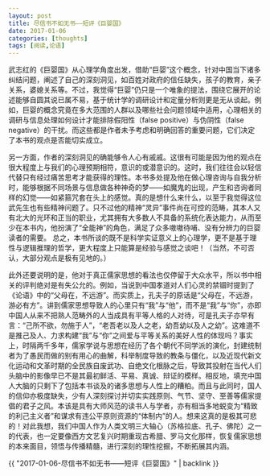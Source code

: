 ```yaml
---
layout: post
title: 尽信书不如无书——短评《巨婴国》
date: 2017-01-06
categories: [thoughts]
tags: [阅读,论语]
---
```


武志红的《巨婴国》从心理学角度出发，借助“巨婴”这个概念，针对中国当下诸多纠结问题，阐述了自己的深刻洞见，如百姓对政府的信任缺失，孩子的教育，亲子关系，婆媳关系等。不过，我觉得“巨婴”仍只是一个唯象的提法，围绕它展开的论述能够自圆其说已属不易，基于统计学的调研设计和定量分析则更是无从谈起。例如，巨婴的概念究竟在多大范围的人群以及哪些社会问题领域中适用，心理相关的调研与信息处理如何设计才能排除假阳性（false positive）与伪阴性（false negative）的干扰。而这些都是作者未予考虑和明确回答的重要问题，它们决定了本书的观点是否能切实成立。

另一方面，作者的深刻洞见的确能够令人心有戚戚。这很有可能是因为他的观点在很大程度上与我们的心理预期相符，意识的或潜意识的。这时，我们往往会以轻信代替只有经过痛苦思考才能获得的理性。本书多处提及他在做心理咨询与自我分析时，能够根据不同场景与信息做各种神奇的梦——如魔鬼的出现，产生和咨询者同样的幻觉——如紧箍咒套在头上的感觉。真的是想什么来什么，以至于我觉得这位武先生也有些精神问题了。只不过他的精神“灵异”事件尚在可控的范畴，其本人又有北大的光环和正当的职业，尤其拥有大多数人不具备的系统化表达能力，从而至少在本书内，他扮演了“全能神”的角色，满足了众多嗷嗷待哺、没有分辨力的巨婴读者的需要。 总之，本书所谈的既不是科学实证意义上的心理学，更不是基于理性与逻辑推理的哲学，更大程度上只能算是经验与感觉之谈吧！（当然，不可否认，大部分观点是极有见地的。）

此外还要说明的是，他对于真正儒家思想的看法也仅停留于大众水平，所以书中相关的评判绝对是有失公允的。例如，当说到中国孝道对人们心灵的禁锢时提到了《论语》中的“父母在，不远游”。而实质上，孔夫子的原话是“父母在，不远游，游必有方”。讲到儒家思想导致人的心里只有“我”与“他”，而不是“我”与“你”，亦即中国人从来不把熟人范畴外的人当成具有平等人格的人对待，可是孔夫子亦早有言：“己所不欲，勿施于人”，“老吾老以及人之老，幼吾幼以及人之幼”。这难道不是推己及人、力求构建“我”与“你”之间爱与平等关系的美好人性的体现吗？事实上，时隔两千多年，儒家学说与思想在经历了各个朝代不同学派的演化，封建统制者为了愚民而做的别有用心的曲解，科举制度导致的教条与僵化，以及近现代新文化运动和文革时期的全民族自废武功、自绝文化根脉之后，导致其投射在当代人们头脑中的影像早已不是其最初鲜活、平易、真诚、辩证的模样。相反地，填充中国人大脑的只剩下了包括本书谈及的诸多思想与人性上的糟粕。而且与此同时，国人的信仰亦极度缺失，少有人深刻探讨并切实实践原则、气节、坚守、至善等儒家提倡的君子之风。本该是具有大师风范的读书人与学者，亦有相当多地蜕变为“精致的利己主义者”和谋求有违公平原则资源的“体制内”的人。想来这真的是极其可悲的！对此我想，我们中国人作为人类文明三大轴心（苏格拉底、孔子、佛陀）之一的代表，也一定要像西方文艺复兴时期重现古希腊、罗马文化那样，恢复儒家思想的本来面目，领悟与传播精髓，进行深刻的理性挖掘，不断拓展其内涵。

{{ "2017-01-06-尽信书不如无书——短评《巨婴国》" | backlink }}
